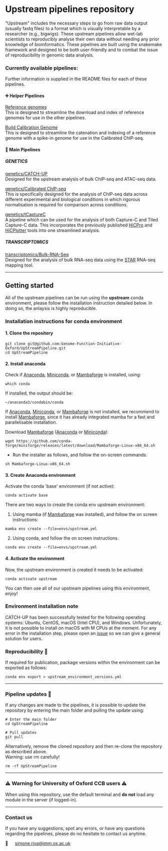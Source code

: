 # Upstream pipelines repository

"Upstream" includes the necessary steps to go from raw data output (usually fastq files) to a format which is visually interpretable by a researcher (e.g., bigwigs). These upstream pipelines allow wet-lab scientists to reproducibly analyse their own data without needing any prior knowledge of bioinformatics. These pipelines are built using the snakemake framework and designed to be both user-friendly and to combat the issue of reproducibility in genomic data analysis.


### Currently available pipelines:
Further information is supplied in the README files for each of these pipelines.

#### :heavy_plus_sign: Helper Pipelines
[Reference genomes](https://github.com/Genome-Function-Initiative-Oxford/UpStreamPipeline/tree/main/Reference_Genomes)   
This is designed to streamline the download and index of reference genomes for use in the other pipelines.

[Build Calibration Genome](https://github.com/Genome-Function-Initiative-Oxford/UpStreamPipeline/tree/main/Build-Calibration-Genome)    
This is designed to streamline the catenation and indexing of a reference genome with a spike-in genome for use in the Calibrated ChIP-seq.

#### :dna: Main Pipelines 

##### GENETICS
[genetics/CATCH-UP](https://github.com/Genome-Function-Initiative-Oxford/UpStreamPipeline/tree/main/genetics/CATCH-UP)   
Designed for the upstream analysis of bulk ChIP-seq and ATAC-seq data.

[genetics/Calibrated ChIP-seq](https://github.com/Genome-Function-Initiative-Oxford/UpStreamPipeline/tree/main/genetics/ChIP-Seq-Calibrated)   
This is specifically designed for the analysis of ChIP-seq data across different experimental and biological conditions in which rigorous normalisation is required for comparison across conditions.

[genetics/tCaptureC](https://github.com/Genome-Function-Initiative-Oxford/UpStreamPipeline/tree/main/genetics/tCaptureC)   
A pipeline which can be used for the analysis of both Capture-C and Tiled Capture-C data.  This incorporates the previously published [HiCPro](https://github.com/nservant/HiC-Pro) and [HiCPlotter](https://github.com/akdemirlab/HiCPlotter) tools into one streamlined analysis.

##### TRANSCRIPTOMICS
[transcriptomics/Bulk-RNA-Seq](https://github.com/Genome-Function-Initiative-Oxford/UpStreamPipeline/tree/main/transcriptomics/Bulk-RNA-seq)   
Designed for the analysis of bulk RNA-seq data using the [STAR](https://github.com/alexdobin/STAR) RNA-seq mapping tool.


***
## Getting started
All of the upstream pipelines can be run using the __upstream__ conda environment, please follow the installation instruction detailed below. In doing so, the anlaysis is highly reproducible. 

### Installation instructions for conda environment

#### 1. Clone the repository
```
git clone git@github.com:Genome-Function-Initiative-Oxford/UpStreamPipeline.git
cd UpStreamPipeline
```

#### 2. Install anaconda
Check if [Anaconda](https://www.anaconda.com), [Miniconda](https://docs.conda.io/en/latest/miniconda.html), or [Mambaforge](https://mamba.readthedocs.io/en/latest/installation.html) is installed, using:
```
which conda
```   
If installed, the output should be:
```
~/anaconda3/condabin/conda
```
If [Anaconda](https://www.anaconda.com), [Miniconda](https://docs.conda.io/en/latest/miniconda.html), or [Mambaforge](https://mamba.readthedocs.io/en/latest/installation.html) is not installed, we recommend to install [Mambaforge](https://mamba.readthedocs.io/en/latest/installation.html), since it has already integrated mamba for a fast and parallelisable installation.   


Download [Mambaforge](https://mamba.readthedocs.io/en/latest/installation.html) ([Anaconda](https://www.anaconda.com) or [Miniconda](https://docs.conda.io/en/latest/miniconda.html)):
```
wget https://github.com/conda-forge/miniforge/releases/latest/download/Mambaforge-Linux-x86_64.sh
```
- Run the installer as follows, and follow the on-screen commands.
```
sh Mambaforge-Linux-x86_64.sh
``` 
#### 3. Create Anaconda environment
Activate the conda 'base' environment (if not active): 
```
conda activate base
```

There are two ways to create the conda env upstream environment:
1) Using mamba (if [Mambaforge](https://mamba.readthedocs.io/en/latest/installation.html) was installed), and follow the on screen instructions:
```
mamba env create --file=envs/upstream.yml
```
2) Using conda, and follow the on screen instructions.
```
conda env create --file=envs/upstream.yml
```

#### 4. Activate the environment
Now, the upstream environment is created it needs to be activated: 
```
conda activate upstream
```
You can then use all of our upstream pipelines using this environment, enjoy!

### Environment installation note
CATCH-UP has been successfully tested for the following operating systems: Ubuntu, CentOS, macOS (Intel CPU), and Windows. Unfortunately, it is not possible to install on macOS with M CPUs at the moment. 
For any error in the installation step, please open an [issue](https://github.com/Genome-Function-Initiative-Oxford/UpStreamPipeline/issues) so we can give a general solution for users.

### Reproducibility :repeat:
If required for publication, package versions within the environment can be exported as follows:
```
conda env export > upstream_environment_versions.yml
```

***

### Pipeline updates :construction:
If any changes are made to the pipelines, it is possible to update the repository by entering the main folder and pulling the update using:
   ```
   # Enter the main folder
   cd UpStreamPipeline

   # Pull updates
   git pull           
   ```
Alternatively, remove the cloned repository and then re-clone the repository as described above.   
Warning: use rm carefully!

```
rm -rf UpStreamPipeline
``` 
<hr>

### :warning: Warning for University of Oxford CCB users :warning:
When using this repository, use the default terminal and __do not__ load any module in the server (if logged-in).

***

### Contact us
If you have any suggestions, spot any errors, or have any questions regarding the pipelines, please do no hesitate to contact us anytime.   

:email: &emsp; [<simone.riva@imm.ox.ac.uk>](simone.riva@imm.ox.ac.uk)
